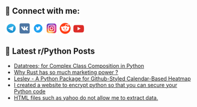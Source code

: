## 🔎 Connect with me:
[<img src="https://github.com/bullbesh/bullbesh/blob/main/images/Telegram.png" width="32" height="32" />](https://t.me/bullbesh)
[<img src="https://github.com/bullbesh/bullbesh/blob/main/images/VK.png" width="32" height="32" />](https://vk.com/bullbesh)
[<img src="https://github.com/bullbesh/bullbesh/blob/main/images/Twitter.png" width="32" height="32" />](https://twitter.com/bullbesh1)
[<img src="https://github.com/bullbesh/bullbesh/blob/main/images/Instagram.png" width="32" height="32" />](https://www.instagram.com/bullbesh)
[<img src="https://github.com/bullbesh/bullbesh/blob/main/images/Reddit.png" width="32" height="32" />](https://www.reddit.com/user/bullbesh)
[<img src="https://github.com/bullbesh/bullbesh/blob/main/images/YouTube.png" width="32" height="32" />](https://www.youtube.com/channel/UCtfjRs6uzgq5mfm8S06WTcg)

## 📕 Latest r/Python Posts
<!-- BLOG-POST-LIST:START -->
- [Datatrees; for Complex Class Composition in Python](https://www.reddit.com/r/Python/comments/1iebxmn/datatrees_for_complex_class_composition_in_python/)
- [Why Rust has so much marketing power ?](https://www.reddit.com/r/Python/comments/1iebmjp/why_rust_has_so_much_marketing_power/)
- [Lesley - A Python Package for Github-Styled Calendar-Based Heatmap](https://www.reddit.com/r/Python/comments/1iebf22/lesley_a_python_package_for_githubstyled/)
- [I created a website to encrypt python so that you can secure your Python code](https://www.reddit.com/r/Python/comments/1ieabih/i_created_a_website_to_encrypt_python_so_that_you/)
- [HTML files such as yahoo do not allow me to extract data.](https://www.reddit.com/r/Python/comments/1ie9vog/html_files_such_as_yahoo_do_not_allow_me_to/)
<!-- BLOG-POST-LIST:END -->
